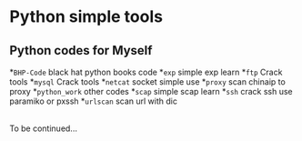 Python simple tools
======================
Python codes for Myself<br>
-------------------------
*`BHP-Code`		black hat python books code
*`exp` 			simple exp learn
*`ftp`				Crack tools
*`mysql`			Crack tools
*`netcat`			socket simple use
*`proxy`			scan chinaip to proxy
*`python_work`	other codes
*`scap`			simple scap learn
*`ssh` 			crack ssh use paramiko or pxssh
*`urlscan`			scan url with dic

<br>
To be continued...
